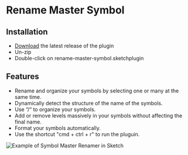 # Rename Master Symbol

## Installation

- [Download](../../releases/latest/download/rename-master-symbol.sketchplugin.zip) the latest release of the plugin
- Un-zip
- Double-click on rename-master-symbol.sketchplugin

## Features

- Rename and organize your symbols by selecting one or many at the same time.
- Dynamically detect the structure of the name of the symbols.
- Use “/“ to organize your symbols.
- Add or remove levels massively in your symbols without affecting the final name.
- Format your symbols automatically.
- Use the shortcut "cmd + ctrl + r" to run the pluguin.

![Example of Symbol Master Renamer in Sketch](https://github.com/miguelangelnarvaezgo/symbol-master-renamer/blob/master/sketch-assets/example.gif)
